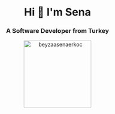 <h1 align="center">Hi 👋 I'm Sena</h1>
<h3 align="center">A Software Developer from Turkey</h3>



<p align="center"> <a href="https://github.com/ryo-ma/github-profile-trophy%22%3E<img src="https://github-profile-trophy.vercel.app/?username=beyzasenaerkoc" alt="beyzasenaerkoc" /></a> </p>

<p align="center">
    <a href="https://github.com/beyzasenaerkoc%22%3E
          <img height="180em" align="center" src="https://github-readme-stats.vercel.app/api?username=beyzasenaerkoc&show_icons=true&locale=en&theme=dark&include_all_commits=true&count_private=true" alt="beyzasenaerkoc"/>
          <img height="180em" align="center" src="https://github-readme-stats.vercel.app/api/top-langs?username=beyzasenaerkoc&show_icons=true&locale=en&layout=compact&langs_count=8&theme=dark" alt="beyzaasenaerkoc"/>
    </a>
</p>
